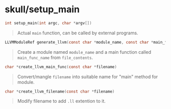 # skull/setup_main

```c
int setup_main(int argc, char *argv[])
```

> Actual `main` function, can be called by external programs.

```c
LLVMModuleRef generate_llvm(const char *module_name, const char *main_func_name, char *file_contents)
```

> Create a module named `module_name` and a main function called
> `main_func_name` from `file_contents`.

```c
char *create_llvm_main_func(const char *filename)
```

> Convert/mangle `filename` into suitable name for "main" method for module.

```c
char *create_llvm_filename(const char *filename)
```

> Modify filename to add `.ll` extention to it.

